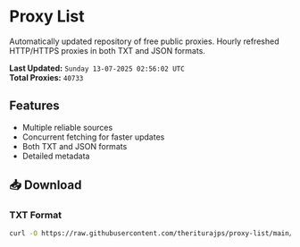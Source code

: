 # Proxy List

Automatically updated repository of free public proxies. Hourly refreshed HTTP/HTTPS proxies in both TXT and JSON formats.

**Last Updated:** `Sunday 13-07-2025 02:56:02 UTC`  
**Total Proxies:** `40733`

## Features
- Multiple reliable sources
- Concurrent fetching for faster updates
- Both TXT and JSON formats
- Detailed metadata

## 📥 Download

### TXT Format
```bash
curl -O https://raw.githubusercontent.com/theriturajps/proxy-list/main/proxies.txt